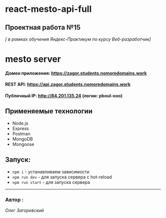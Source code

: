 # react-mesto-api-full
## Проектная работа №15
*[ в рамках обучения Яндекс-Практикум по курсу Веб-разработчик]*


# mesto server

#### Домен приложения: https://zagor.students.nomoredomains.work
#### REST API: https://api.zagor.students.nomoredomains.work
#### Публичный IP: http://84.201.135.24 (логин: pboul-ooo)

## Применяемые технологии

* Node.js
* Express
* Postman
* MongoDB
* Mongoose


## Запуск:

* `npm i` - устанавливаем зависимости
* `npm run dev` - для запуска сервера с hot-reload
* `npm run start` - для запуска сервера

---

 ### Автор :
 *Олег Загоревский*